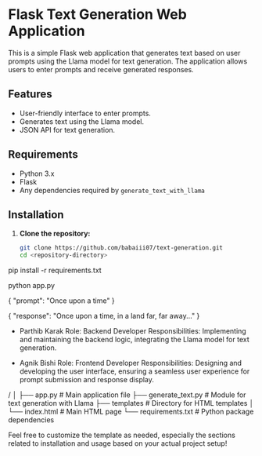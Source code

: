 # Flask Text Generation Web Application

This is a simple Flask web application that generates text based on user prompts using the Llama model for text generation. The application allows users to enter prompts and receive generated responses.

## Features

- User-friendly interface to enter prompts.
- Generates text using the Llama model.
- JSON API for text generation.

## Requirements

- Python 3.x
- Flask
- Any dependencies required by `generate_text_with_llama`

## Installation

1. **Clone the repository:**
   ```bash
   git clone https://github.com/babaiii07/text-generation.git
   cd <repository-directory>


pip install -r requirements.txt


python app.py


{
    "prompt": "Once upon a time"
}


{
    "response": "Once upon a time, in a land far, far away..."
}
- Parthib Karak
  Role: Backend Developer
  Responsibilities: Implementing and maintaining the backend logic, integrating the Llama model for text generation.

- Agnik Bishi
  Role: Frontend Developer
  Responsibilities: Designing and developing the user interface, ensuring a seamless user experience for prompt submission and response display.

/<repository-directory>
│
├── app.py                   # Main application file
├── generate_text.py         # Module for text generation with Llama
├── templates                # Directory for HTML templates
│   └── index.html           # Main HTML page
└── requirements.txt         # Python package dependencies


Feel free to customize the template as needed, especially the sections related to installation and usage based on your actual project setup!
